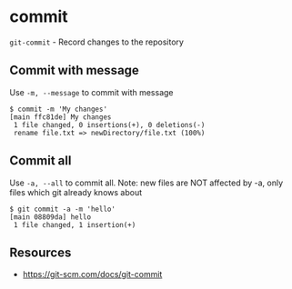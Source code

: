 # commit

`git-commit` - Record changes to the repository

## Commit with message
Use `-m, --message` to commit with message
```
$ commit -m 'My changes'
[main ffc81de] My changes
 1 file changed, 0 insertions(+), 0 deletions(-)
 rename file.txt => newDirectory/file.txt (100%)
```

## Commit all
Use `-a, --all` to commit all. Note: new files are NOT affected by -a, only files which git already knows about
```
$ git commit -a -m 'hello'
[main 08809da] hello
 1 file changed, 1 insertion(+)
```

## Resources
- https://git-scm.com/docs/git-commit
